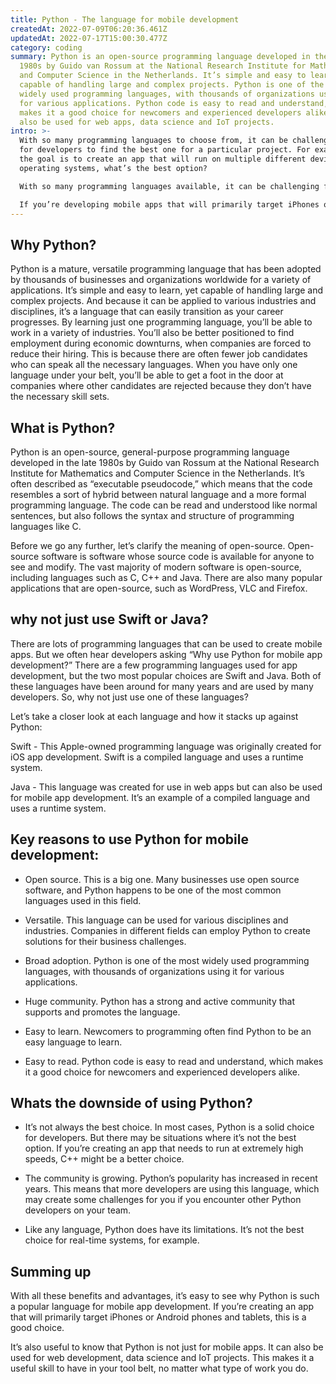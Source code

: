 ```yaml
---
title: Python - The language for mobile development
createdAt: 2022-07-09T06:20:36.461Z
updatedAt: 2022-07-17T15:00:30.477Z
category: coding
summary: Python is an open-source programming language developed in the late
  1980s by Guido van Rossum at the National Research Institute for Mathematics
  and Computer Science in the Netherlands. It’s simple and easy to learn, yet
  capable of handling large and complex projects. Python is one of the most
  widely used programming languages, with thousands of organizations using it
  for various applications. Python code is easy to read and understand, which
  makes it a good choice for newcomers and experienced developers alike. It can
  also be used for web apps, data science and IoT projects.
intro: >-
  With so many programming languages to choose from, it can be challenging
  for developers to find the best one for a particular project. For example, if
  the goal is to create an app that will run on multiple different devices and
  operating systems, what’s the best option?

  With so many programming languages available, it can be challenging for developers to find the best one for a particular project. For example, if the goal is to create an app that will run on multiple different devices and operating systems, what’s the best option?

  If you’re developing mobile apps that will primarily target iPhones or Android phones and tablets, you might want to consider using Python as your primary language. With this blog post, we’ll cover why this is good choice—and why other options may not be ideal in certain situations.
---
```


## Why Python?

Python is a mature, versatile programming language that has been adopted by thousands of businesses and organizations worldwide for a variety of applications.
It’s simple and easy to learn, yet capable of handling large and complex projects. And because it can be applied to various industries and disciplines, it’s a language that can easily transition as your career progresses.
By learning just one programming language, you’ll be able to work in a variety of industries. You’ll also be better positioned to find employment during economic downturns, when companies are forced to reduce their hiring.
This is because there are often fewer job candidates who can speak all the necessary languages.
When you have only one language under your belt, you’ll be able to get a foot in the door at companies where other candidates are rejected because they don’t have the necessary skill sets.

## What is Python?

Python is an open-source, general-purpose programming language developed in the late 1980s by Guido van Rossum at the National Research Institute for Mathematics and Computer Science in the Netherlands. It’s often described as “executable pseudocode,” which means that the code resembles a sort of hybrid between natural language and a more formal programming language. The code can be read and understood like normal sentences, but also follows the syntax and structure of programming languages like C.

Before we go any further, let’s clarify the meaning of open-source. Open-source software is software whose source code is available for anyone to see and modify. The vast majority of modern software is open-source, including languages such as C, C++ and Java. There are also many popular applications that are open-source, such as WordPress, VLC and Firefox.

## why not just use Swift or Java?

There are lots of programming languages that can be used to create mobile apps. But we often hear developers asking “Why use Python for mobile app development?” There are a few programming languages used for app development, but the two most popular choices are Swift and Java. Both of these languages have been around for many years and are used by many developers. So, why not just use one of these languages?

Let’s take a closer look at each language and how it stacks up against Python:

Swift - This Apple-owned programming language was originally created for iOS app development. Swift is a compiled language and uses a runtime system.

Java - This language was created for use in web apps but can also be used for mobile app development. It’s an example of a compiled language and uses a runtime system.

## Key reasons to use Python for mobile development:

- Open source. This is a big one. Many businesses use open source software, and Python happens to be one of the most common languages used in this field.

- Versatile. This language can be used for various disciplines and industries. Companies in different fields can employ Python to create solutions for their business challenges.

- Broad adoption. Python is one of the most widely used programming languages, with thousands of organizations using it for various applications.

- Huge community. Python has a strong and active community that supports and promotes the language.

- Easy to learn. Newcomers to programming often find Python to be an easy language to learn.

- Easy to read. Python code is easy to read and understand, which makes it a good choice for newcomers and experienced developers alike.

## Whats the downside of using Python?

- It’s not always the best choice. In most cases, Python is a solid choice for developers. But there may be situations where it’s not the best option. If you’re creating an app that needs to run at extremely high speeds, C++ might be a better choice.

- The community is growing. Python’s popularity has increased in recent years. This means that more developers are using this language, which may create some challenges for you if you encounter other Python developers on your team.

- Like any language, Python does have its limitations. It’s not the best choice for real-time systems, for example.

## Summing up

With all these benefits and advantages, it’s easy to see why Python is such a popular language for mobile app development. If you’re creating an app that will primarily target iPhones or Android phones and tablets, this is a good choice.

It’s also useful to know that Python is not just for mobile apps. It can also be used for web development, data science and IoT projects. This makes it a useful skill to have in your tool belt, no matter what type of work you do.
